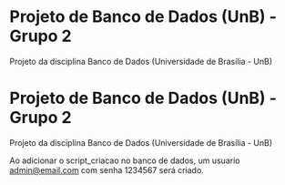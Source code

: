# Projeto de Banco de Dados (UnB) - Grupo 2
Projeto da disciplina Banco de Dados (Universidade de Brasília - UnB)
# Projeto de Banco de Dados (UnB) - Grupo 2
Projeto da disciplina Banco de Dados (Universidade de Brasília - UnB)

Ao adicionar o script_criacao no banco de dados, um usuario admin@email.com com senha 1234567 será criado.
